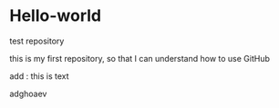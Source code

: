 # Hello-world

test repository

this is my first repository, so that I can understand how to use GitHub

add : this is text

adghoaev
